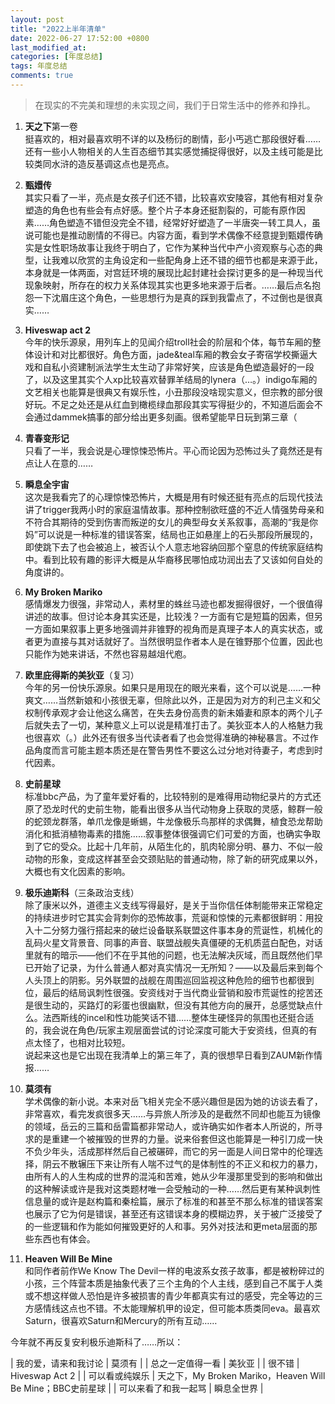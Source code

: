 ```yaml
---
layout: post
title: "2022上半年清单"
date: 2022-06-27 17:52:00 +0800
last_modified_at: 
categories: [年度总结]
tags: 年度总结
comments: true
---
```


> 在现实的不完美和理想的未实现之间，我们于日常生活中的修养和挣扎。

1. **天之下**第一卷 <br/> 挺喜欢的，相对最喜欢明不详的以及杨衍的剧情，彭小丐逃亡那段很好看……还有一些小人物相关的人生百态细节其实感觉捕捉得很好，以及主线可能是比较类同水浒的造反基调这点也是亮点。

2. **甄嬛传** <br/> 其实只看了一半，亮点是女孩子们还不错，比较喜欢安陵容，其他有相对复杂塑造的角色也有些会有点好感。整个片子本身还挺割裂的，可能有原作因素……角色塑造不错但没完全不错，经常好好塑造了一半唐突一转工具人，虽说可能也是推动剧情的不得已。内容方面，看到学术偶像不经意提到甄嬛传确实是女性职场故事让我终于明白了，它作为某种当代中产小资观察与心态的典型，让我难以欣赏的主角设定和一些配角身上还不错的细节也都是来源于此，本身就是一体两面，对宫廷环境的展现比起封建社会探讨更多的是一种现当代现象映射，所存在的权力关系体现其实也更多地来源于后者。……最后点名抱怨一下沈眉庄这个角色，一些思想行为是真的踩到我雷点了，不过倒也是很真实……

3. **Hiveswap act 2** <br/> 今年的快乐源泉，用列车上的见闻介绍troll社会的阶层和个体，每节车厢的整体设计和对比都很好。角色方面，jade&teal车厢的教会女子寄宿学校撕逼大戏和自私小资建制派法学生太生动了非常好笑，应该是角色塑造最好的一段了，以及这里其实个人xp比较喜欢替罪羊结局的lynera（…。）indigo车厢的文艺相关也能算是很典又有娱乐性，小丑那段没啥现实意义，但宗教的部分很好玩。不足之处还是从红血到橄榄绿血那段其实写得挺少的，不知道后面会不会通过dammek搞事的部分给出更多刻画。很希望能早日玩到第三章（

4. **青春变形记** <br/> 只看了一半，我会说是心理惊悚恐怖片。平心而论因为恐怖过头了竟然还是有点让人在意的……

5. **瞬息全宇宙** <br/> 这次是我看完了的心理惊悚恐怖片，大概是用有时候还挺有亮点的后现代技法讲了trigger我两小时的家庭温情故事。那种控制欲旺盛的不近人情强势母亲和不符合其期待的受到伤害而叛逆的女儿的典型母女关系叙事，高潮的“我是你妈”可以说是一种标准的错误答案，结局也正如悬崖上的石头那段所展现的，即使跳下去了也会被追上，被否认个人意志地容纳回那个窒息的传统家庭结构中。看到比较有趣的影评大概是从华裔移民哪怕成功润出去了又该如何自处的角度讲的。

6. **My Broken Mariko** <br/> 感情爆发力很强，非常动人，素材里的蛛丝马迹也都发掘得很好，一个很值得讲述的故事。但讨论本身其实还是，比较浅？一方面有它是短篇的因素，但另一方面如果叙事上更多地强调并非锥野的视角而是真理子本人的真实状态，或者更为直接与其对话就好了。当然很明显作者本人是在锥野那个位置，因此也只能作为她来讲话，不然也容易越俎代庖。

7. **欧里庇得斯的美狄亚**（复习） <br/> 今年的另一份快乐源泉。如果只是用现在的眼光来看，这个可以说是……一种爽文……当然新娘和小孩很无辜，但除此以外，正是因为对方的利己主义和父权制传承观才会让他这么痛苦，在失去身份高贵的新未婚妻和原本的两个儿子后就失去了一切，某种意义上可以说是精准打击了。美狄亚本人的人格魅力我也很喜欢（。）此外还有很多当代读者看了也会觉得准确的神秘暴言。不过作品角度而言可能主题本质还是在警告男性不要这么过分地对待妻子，考虑到时代因素。

8. **史前星球** <br/> 标准bbc产品，为了童年爱好看的，比较特别的是难得用动物纪录片的方式还原了恐龙时代的史前生物，能看出很多从当代动物身上获取的灵感，鲸群一般的蛇颈龙群落，单爪龙像是蜥蜴，牛龙像极乐鸟那样的求偶舞，植食恐龙帮助消化和抵消植物毒素的措施……叙事整体很强调它们可爱的方面，也确实争取到了它的受众。比起十几年前，从陌生化的，肌肉轮廓分明、暴力、不似一般动物的形象，变成这样甚至会交颈贴贴的普通动物，除了新的研究成果以外，大概也有文化因素的影响。

9. **极乐迪斯科**（三条政治支线） <br/> 除了康米以外，道德主义支线写得最好，是关于当你信任体制能带来正常稳定的持续进步时它其实会背刺你的恐怖故事，荒诞和惊悚的元素都很鲜明：用投入十二分努力强行搭起来的破烂设备联系联盟这件事本身的荒诞性，机械化的乱码火星文背景音、同事的声音、联盟战舰失真僵硬的无机质蓝白配色，对话里就有的暗示——他们不在乎其他的问题，也无法解决灰域，而且既然他们早已开始了记录，为什么普通人都对真实情况一无所知？——以及最后来到每个人头顶上的阴影。另外联盟的战舰在周围巡回监视这种危险的细节也都很到位，最后的结局讽刺性很强。安资线对于当代商业营销和股市荒诞性的挖苦还是很生动的，买路灯的彩蛋也很幽默，但没有其他方向的展开，总感觉缺点什么。法西斯线的incel和性功能笑话不错……整体生硬怪异的氛围也还挺合适的，我会说在角色/玩家主观层面尝试的讨论深度可能大于安资线，但真的有点太怪了，也相对比较短。 <br/> 说起来这也是它出现在我清单上的第三年了，真的很想早日看到ZAUM新作情报……

10. **莫须有** <br/> 学术偶像的新小说。本来对岳飞相关完全不感兴趣但是因为她的访谈去看了，非常喜欢，看完发疯很多天……与异旅人所涉及的是截然不同却也能互为镜像的领域，岳云的三篇和岳雷篇都非常动人，或许确实如作者本人所说的，所寻求的是重建一个被摧毁的世界的力量。说来俗套但这也能算是一种引刀成一快不负少年头，活成那样然后自己被碾碎，而它的另一面是人间日常中的伦理选择，阴云不散辗压下来让所有人喘不过气的是体制性的不正义和权力的暴力，由所有人的人生构成的世界的混沌和苦难，她从少年漫那里受到的影响和做出的这种解读或许是我对这类题材唯一会受触动的一种……然后更有某种讽刺性信息量的或许是赵构篇和秦桧篇，展示了标准的和甚至不那么标准的错误答案也展示了它为何是错误，甚至还有这错误本身的模糊边界，关于被广泛接受了的一些逻辑和作为能如何摧毁更好的人和事。另外对技法和更meta层面的那些东西也有体会。

11. **Heaven Will Be Mine** <br/> 和同作者前作We Know The Devil一样的电波系女孩子故事，都是被粉碎过的小孩，三个阵营本质是抽象代表了三个主角的个人主线，感到自己不属于人类或不想这样做人恐怕是许多被损害的青少年都真实有过的感受，完全等边的三方感情线这点也不错。不太能理解机甲的设定，但可能本质类同eva。最喜欢Saturn，很喜欢Saturn和Mercury的所有互动……

今年就不再反复安利极乐迪斯科了……所以：

| 我的爱，请来和我讨论 | 莫须有                       |
| 总之一定值得一看     | 美狄亚                       |
| 很不错              | Hiveswap Act 2              |
| 可以看或纯娱乐      | 天之下，My Broken Mariko，Heaven Will Be Mine；BBC史前星球 |
| 可以来看了和我一起骂 | 瞬息全世界                    |
